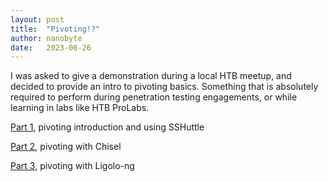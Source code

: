```yaml
---
layout: post
title:  "Pivoting!?"
author: nanobyte
date:   2023-06-26
---
```


I was asked to give a demonstration during a local HTB meetup, and decided to provide an intro to pivoting basics. Something that is absolutely required to perform during penetration testing engagements, or while learning in labs like HTB ProLabs.

[Part 1](../_posts/2023-06-26-pivoting-basics-part1.md), pivoting introduction and using SSHuttle

[Part 2](../_posts/2023-06-26-chisel-pivoting-part2.md), pivoting with Chisel

[Part 3](../_posts/06-26-2023-ligolo-pivoting-part3.md), pivoting with Ligolo-ng
